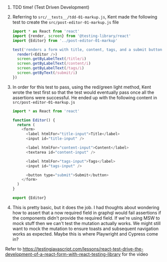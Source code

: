 1. TDD time! (Test Driven Development)
1. Referring to `src/__tests__/tdd-01-markup.js`, Kent made the following test
   to create the `src/post-editor-01-markup.js` file

   ```js
   import * as React from 'react'
   import {render, screen} from '@testing-library/react'
   import {Editor} from '../post-editor-01-markup'

   test('renders a form with title, content, tags, and a submit button', () => {
     render(<Editor />)
     screen.getByLabelText(/title/i)
     screen.getByLabelText(/content/i)
     screen.getByLabelText(/tags/i)
     screen.getByText(/submit/i)
   })
   ```

1. In order for this test to pass, using the red/green light method, Kent wrote
   the test first so that the test would eventually pass once all the assertions
   were successful. He ended up with the following content in
   `src/post-editor-01-markup.js`

   ```js
   import * as React from 'react'

   function Editor() {
     return (
       <form>
         <label htmlFor="title-input">Title</label>
         <input id="title-input" />

         <label htmlFor="content-input">Content</label>
         <textarea id="content-input" />

         <label htmlFor="tags-input">Tags</label>
         <input id="tags-input" />

         <button type="submit">Submit</button>
       </form>
     )
   }

   export {Editor}
   ```

1. This is pretty basic, but it does the job. I had thoughts about wondering how
   to assert that a now required field in graphql would fail assertions if the
   components didn't provide the required field. If we're using MSW to mock
   stuff then we can't test the mutation actually works. We might still want to
   mock the mutation to ensure toasts and subsequent navigation works as
   expected. Maybe this is where Playwright and Cypress come in?

Refer to
https://testingjavascript.com/lessons/react-test-drive-the-development-of-a-react-form-with-react-testing-library
for the video

